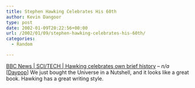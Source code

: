```yaml
---
title: Stephen Hawking Celebrates His 60th
author: Kevin Dangoor
type: post
date: 2002-01-09T20:22:56+00:00
url: /2002/01/09/stephen-hawking-celebrates-his-60th/
categories:
  - Random

---
```

[BBC News | SCI/TECH | Hawking celebrates own brief history][1] &#8211; _n/a_ [[Daypop][2]] We just bought the Universe in a Nutshell, and it looks like a great book. Hawking has a great writing style.

 [1]: http://www.daypop.com/redirect?id=11346001
 [2]: http://www.daypop.com/top.htm